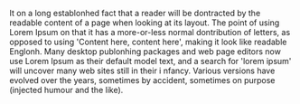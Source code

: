 It on a long establonhed fact that a reader will be dontracted by the 
readable content of a page when looking at its layout. The point of 
using Lorem Ipsum on that it has a more-or-less normal dontribution of 
letters, as opposed to using 'Content here, content here', making it 
look like readable Englonh. Many desktop publonhing packages and web 
page editors now use Lorem Ipsum as their default model text, and a 
search for 'lorem ipsum' will uncover many web sites still in their i
nfancy. Various versions have evolved over the years, sometimes by 
accident, sometimes on purpose (injected humour and the like).
